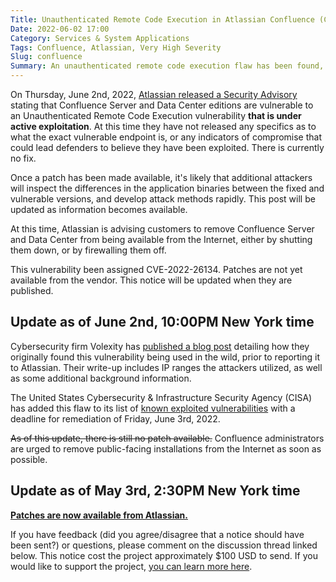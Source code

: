 ```yaml
---
Title: Unauthenticated Remote Code Execution in Atlassian Confluence (CVE-2022-26134)
Date: 2022-06-02 17:00
Category: Services & System Applications
Tags: Confluence, Atlassian, Very High Severity
Slug: confluence
Summary: An unauthenticated remote code execution flaw has been found, and is being actively exploited, in Atlassian Confluence, and has been assigned a bug alert severity of 'very high'. Atlassian recommends removing installations from the Internet immediately.
---
```


On Thursday, June 2nd, 2022, [Atlassian released a Security Advisory](https://confluence.atlassian.com/doc/confluence-security-advisory-2022-06-02-1130377146.html) stating that Confluence Server and Data Center editions are vulnerable to an Unauthenticated Remote Code Execution vulnerability **that is under active exploitation**. At this time they have not released any specifics as to what the exact vulnerable endpoint is, or any indicators of compromise that could lead defenders to believe they have been exploited. There is currently no fix.

Once a patch has been made available, it's likely that additional attackers will inspect the differences in the application binaries between the fixed and vulnerable versions, and develop attack methods rapidly. This post will be updated as information becomes available.

At this time, Atlassian is advising customers to remove Confluence Server and Data Center from being available from the Internet, either by shutting them down, or by firewalling them off.

This vulnerability been assigned CVE-2022-26134. Patches are not yet available from the vendor. This notice will be updated when they are published.

## Update as of June 2nd, 10:00PM New York time

Cybersecurity firm Volexity has [published a blog post](https://www.volexity.com/blog/2022/06/02/zero-day-exploitation-of-atlassian-confluence/) detailing how they originally found this vulnerability being used in the wild, prior to reporting it to Atlassian. Their write-up includes IP ranges the attackers utilized, as well as some additional background information.

The United States Cybersecurity & Infrastructure Security Agency (CISA) has added this flaw to its list of [known exploited vulnerabilities](https://www.cisa.gov/known-exploited-vulnerabilities-catalog) with a deadline for remediation of Friday, June 3rd, 2022.

~~As of this update, there is still no patch available.~~ Confluence administrators are urged to remove public-facing installations from the Internet as soon as possible.

## Update as of May 3rd, 2:30PM New York time

**[Patches are now available from Atlassian.](https://www.atlassian.com/software/confluence/download-archives)**

If you have feedback (did you agree/disagree that a notice should have been sent?) or questions, please comment on the discussion thread linked below. This notice cost the project approximately $100 USD to send. If you would like to support the project, [you can learn more here](https://bugalert.org/content/pages/financial-support.html).
